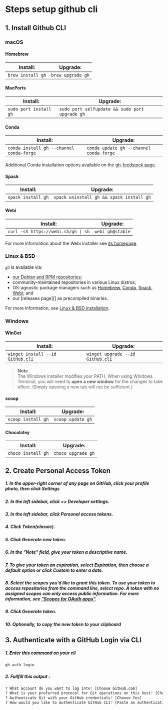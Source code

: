 # Steps setup github cli


## 1. Install Github CLI

### macOS


#### Homebrew

| Install:          | Upgrade:          |
| ----------------- | ----------------- |
| `brew install gh` | `brew upgrade gh` |

#### MacPorts

| Install:               | Upgrade:                                       |
| ---------------------- | ---------------------------------------------- |
| `sudo port install gh` | `sudo port selfupdate && sudo port upgrade gh` |

#### Conda

| Install:                                 | Upgrade:                                |
|------------------------------------------|-----------------------------------------|
| `conda install gh --channel conda-forge` | `conda update gh --channel conda-forge` |

Additional Conda installation options available on the [gh-feedstock page](https://github.com/conda-forge/gh-feedstock#installing-gh).

#### Spack

| Install:           | Upgrade:                                 |
| ------------------ | ---------------------------------------- |
| `spack install gh` | `spack uninstall gh && spack install gh` |

#### Webi

| Install:                            | Upgrade:         |
| ----------------------------------- | ---------------- |
| `curl -sS https://webi.sh/gh \| sh` | `webi gh@stable` |

For more information about the Webi installer see [its homepage](https://webinstall.dev/).

### Linux & BSD

`gh` is available via:
- [our Debian and RPM repositories](./docs/install_linux.md);
- community-maintained repositories in various Linux distros;
- OS-agnostic package managers such as [Homebrew](#homebrew), [Conda](#conda), [Spack](#spack), [Webi](#webi); and
- our [releases page][] as precompiled binaries.

For more information, see [Linux & BSD installation](./docs/install_linux.md).

### Windows

#### WinGet

| Install:            | Upgrade:            |
| ------------------- | --------------------|
| `winget install --id GitHub.cli` | `winget upgrade --id GitHub.cli` |

> **Note**  
> The Windows installer modifies your PATH. When using Windows Terminal, you will need to **open a new window** for the changes to take effect. (Simply opening a new tab will _not_ be sufficient.)

#### scoop

| Install:           | Upgrade:           |
| ------------------ | ------------------ |
| `scoop install gh` | `scoop update gh`  |

#### Chocolatey

| Install:           | Upgrade:           |
| ------------------ | ------------------ |
| `choco install gh` | `choco upgrade gh` |


## 2. Create Personal Access Token 


##### 1. In the upper-right corner of any page on GitHub, click your profile photo, then click **Settings** 


##### 2. In the left sidebar, click **<> Developer settings**.

##### 3. In the left sidebar, click Personal access tokens.

##### 4. Click **Token(classic)**.

##### 5. Click Generate new token.

##### 6. In the **"Note"** field, give your token a descriptive name.

##### 7. To give your token an expiration, select **Expiration**, then choose a default option or click **Custom** to enter a date.

##### 8. Select the scopes you'd like to grant this token. To use your token to access repositories from the command line, select **repo**. A token with no assigned scopes can only access public information. For more information, see ["Scopes for OAuth apps"](https://docs.github.com/en/enterprise-server@3.9/apps/oauth-apps/building-oauth-apps/scopes-for-oauth-apps#available-scopes).

##### 9. Click Generate **token**.

##### 10. Optionally, to copy the new token to your clipboard

## 3. Authenticate with a GitHub Login via CLI 
##### 1. Enter this command on your cli 
```bash
gh auth login
```

##### 2. Fullfill this output :
```bash
? What account do you want to log into? [Choose GitHub.com]
? What is your preferred protocol for Git operations on this host? [Choose HTTPS]
? Authenticate Git with your GitHub credentials? [Choose Yes]
? How would you like to authenticate GitHub CLI? [Paste an authentication token]
```
